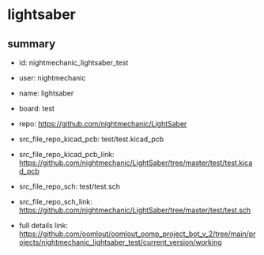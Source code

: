 # lightsaber
 
## summary 
* id: nightmechanic_lightsaber_test
* user: nightmechanic
* name: lightsaber
* board: test
* repo: https://github.com/nightmechanic/LightSaber
* src_file_repo_kicad_pcb: test/test.kicad_pcb
* src_file_repo_kicad_pcb_link: https://github.com/nightmechanic/LightSaber/tree/master/test/test.kicad_pcb


* src_file_repo_sch: test/test.sch
* src_file_repo_sch_link: https://github.com/nightmechanic/LightSaber/tree/master/test/test.sch
* full details link: https://github.com/oomlout/oomlout_oomp_project_bot_v_2/tree/main/projects/nightmechanic_lightsaber_test/current_version/working  







